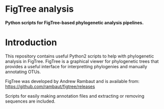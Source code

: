 # FigTree analysis

<b>Python scripts for FigTree-based phylogenetic analysis pipelines.</b>

# Introduction

This repository contains useful Python2 scripts to help with phylogenetic analysis in FigTree. FigTree is a graphical viewer for phylogenetic trees that provides a useful interface for interpretting phylogenies and manually annotating OTUs. 

FigTree was developed by Andrew Rambaut and is available from: https://github.com/rambaut/figtree/releases

Scripts for easily making annotation files and extracting or removing sequences are included.

